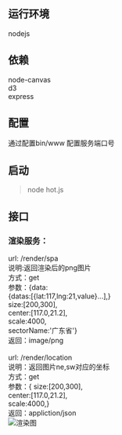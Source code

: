 ## 运行环境
nodejs
## 依赖
node-canvas\
d3\
express
## 配置
通过配置bin/www 配置服务端口号
## 启动
>node hot.js
## 接口
### 渲染服务：
url: /render/spa\
说明:返回渲染后的png图片\
方式：get\
参数：{data:\
       {datas:[{lat:117,lng:21,value}...],}\
       size:[200,300],\
       center:[117.0,21.2],\
       scale:4000,\
       sectorName:'广东省'}\
返回：image/png\
\
url: /render/location\
说明：返回图片ne,sw对应的坐标\
方式：get\
参数：{
       size:[200,300],\
       center:[117.0,21.2],\
       scale:4000,\}\
返回：appliction/json\
![渲染图](https://github.com/leogle/ImageService/blob/master/demo.png?raw=true)
